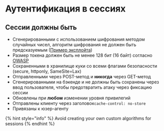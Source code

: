 # Аутентификация в сессиях

## Сессии должны быть

* Сгенерированными с использованием шифрования методом случайных чисел, алгоритм шифрования не должен быть предсказуемым  \([Пример эксплойта](https://github.com/tna0y/Python-random-module-cracker)\)
* Размер токена должен быть не менее 128 бит \(16 байт\) согласно [OWASP](https://owasp.org/www-community/vulnerabilities/Insufficient_Session-ID_Length)
* Сохраненными в хранилище куки со всеми флагами безопасности \(secure, httponly, SameSite=Lax\)
* Отправленными через POST-метод и **никогда** через GET-метод
* Сгенерированными на бэкенде и не должны быть сохранены через ввод пользователя, чтобы предотвратить атаку через фиксацию сессии
* Обновлены при **любом** изменении уровня привилегий 
* Отправлены клиенту через заголовок`cache-control: no-store`
* Привязаны к юзер-агенту

{% hint style="info" %}
Avoid creating your own custom algorithms for sessions
{% endhint %}



